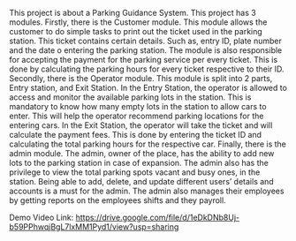 This project is about a Parking Guidance System. This project has 3 modules.
Firstly, there is the Customer module. This module allows the customer to do simple tasks to print out the
ticket used in the parking station. This ticket contains certain details. Such as, entry ID, plate number and
the date o entering the parking station. The module is also responsible for accepting the payment for the
parking service per every ticket. This is done by calculating the parking hours for every ticket respective
to their ID.
Secondly, there is the Operator module. This module is split into 2 parts, Entry station, and Exit Station.
In the Entry Station, the operator is allowed to access and monitor the available parking lots in the station.
This is mandatory to know how many empty lots in the station to allow cars to enter. This will help the
operator recommend parking locations for the entering cars. In the Exit Station, the operator will take the
ticket and will calculate the payment fees. This is done by entering the ticket ID and calculating the total
parking hours for the respective car.
Finally, there is the admin module. The admin, owner of the place, has the ability to add new lots to the
parking station in case of expansion. The admin also has the privilege to view the total parking spots
vacant and busy ones, in the station. Being able to add, delete, and update different users’ details and
accounts is a must for the admin. The admin also manages their employees by getting reports on the
employees shifts and they payroll.

Demo Video Link: https://drive.google.com/file/d/1eDkDNb8Uj-b59PPhwqjBgL7lxMM1Pyd1/view?usp=sharing
